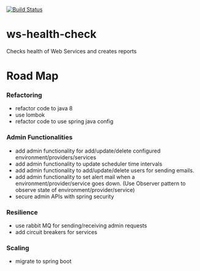 [![Build Status](https://travis-ci.org/Sarvesh-D/ws-health-check.svg?branch=master)](https://travis-ci.org/Sarvesh-D/ws-health-check)

# ws-health-check
Checks health of Web Services and creates reports

# Road Map

### Refactoring
- refactor code to java 8
- use lombok
- refactor code to use spring java config

### Admin Functionalities
- add admin functionality for add/update/delete configured environment/providers/services
- add admin functionality to update scheduler time intervals
- add admin functionality to add/update/delete users for sending emails.
- add admin functionality to set alert mail when a environment/provider/service goes down. (Use Observer pattern to observe state of environment/provider/service)
- secure admin APIs with spring security

### Resilience
- use rabbit MQ for sending/receiving admin requests
- add circuit breakers for services

### Scaling
- migrate to spring boot
